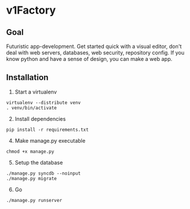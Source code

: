 v1Factory
=========

Goal
----

Futuristic app-development. Get started quick with a visual editor,
don't deal with web servers, databases, web security, repository config.
If you know python and have a sense of design, you can make a web app.

Installation
------------

1. Start a virtualenv
```
virtualenv --distribute venv
. venv/bin/activate
```

2. Install dependencies
```
pip install -r requirements.txt
```

4. Make manage.py executable
```
chmod +x manage.py
```

5. Setup the database
```
./manage.py syncdb --noinput
./manage.py migrate
```

6. Go
```
./manage.py runserver
```

